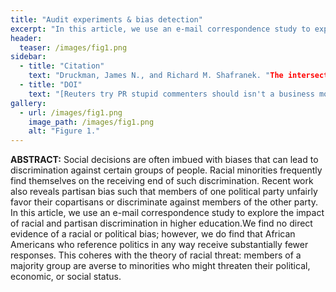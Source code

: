 ```yaml
---
title: "Audit experiments & bias detection"
excerpt: "In this article, we use an e-mail correspondence study to explore the impact of racial and partisan discrimination in higher education."
header:
  teaser: /images/fig1.png
sidebar:
  - title: "Citation"
    text: "Druckman, James N., and Richard M. Shafranek. "The intersection of racial and partisan discrimination: Evidence from a correspondence study of four-year colleges." _The Journal of Politics_ 82, no. 4 (2020): 1602-1606."
  - title: "DOI"
    text: "[Reuters try PR stupid commenters should isn't a business model](https://doi.org/10.1086/708776)"
gallery:
  - url: /images/fig1.png
    image_path: /images/fig1.png
    alt: "Figure 1."
---
```


**ABSTRACT:** Social decisions are often imbued with biases that can lead to discrimination against certain groups of people. Racial minorities frequently find themselves on the receiving end of such discrimination. Recent work also reveals partisan bias such that members of one political party unfairly favor their copartisans or discriminate against members of the other party. In this article, we use an e-mail correspondence study to explore the impact of racial and partisan discrimination in higher education.We find no direct evidence of a racial or political bias; however, we do find that African Americans who reference politics in any way receive substantially fewer responses. This coheres with the theory of racial threat: members of a majority group are averse to minorities who might threaten their political, economic, or social status.
